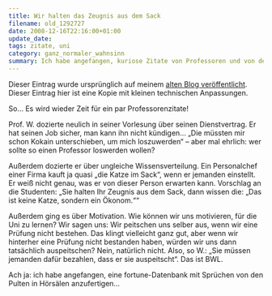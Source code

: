```yaml
---
title: Wir halten das Zeugnis aus dem Sack
filename: old_1292727
date: 2008-12-16T22:16:00+01:00
update_date:
tags: zitate, uni
category: ganz_normaler_wahnsinn
summary: Ich habe angefangen, kuriose Zitate von Professoren und von den Kritzeleien auf Hörsaaltischen zu sammeln.
---
```

Dieser Eintrag wurde ursprünglich auf meinem [alten Blog veröffentlicht](https://stu.blogger.de/stories/1292727/). Dieser Eintrag hier ist eine Kopie mit kleinen technischen Anpassungen.

So… Es wird wieder Zeit für ein par Professorenzitate!

Prof. W. dozierte neulich in seiner Vorlesung über seinen Dienstvertrag. Er hat seinen Job sicher, man kann ihn nicht kündigen… „Die müssten mir schon Kokain unterschieben, um mich loszuwerden“ – aber mal ehrlich: wer sollte so einen Professor loswerden wollen?

Außerdem dozierte er über ungleiche Wissensverteilung. Ein Personalchef einer Firma kauft ja quasi „die Katze im Sack“, wenn er jemanden einstellt. Er weiß nicht genau, was er von dieser Person erwarten kann. Vorschlag an die Studenten: „Sie halten Ihr Zeugnis aus dem Sack, dann wissen die: „Das ist keine Katze, sondern ein Ökonom.““

Außerdem ging es über Motivation. Wie können wir uns motivieren, für die Uni zu lernen? Wir sagen uns: Wir peitschen uns selber aus, wenn wir eine Prüfung nicht bestehen. Das klingt vielleicht ganz gut, aber wenn wir hinterher eine Prüfung nicht bestanden haben, würden wir uns dann tatsächlich auspeitschen? Nein, natürlich nicht. Also, so W.: „Sie müssen jemanden dafür bezahlen, dass er sie auspeitscht“. Das ist BWL.

Ach ja: ich habe angefangen, eine fortune-Datenbank mit Sprüchen von den Pulten in Hörsälen anzufertigen…
